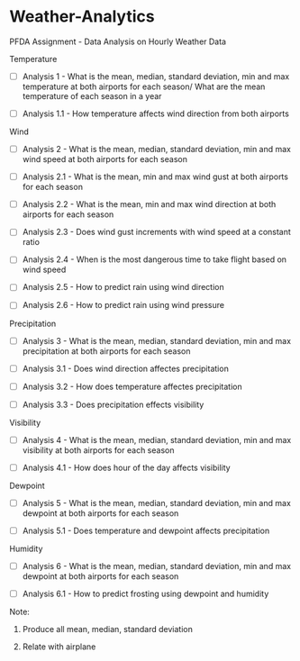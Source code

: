 # Weather-Analytics
PFDA Assignment - Data Analysis on Hourly Weather Data

Temperature

* [ ] Analysis 1 - What is the mean, median, standard deviation, min and max temperature at both airports for each season/ What are the mean temperature of each season in a year

* [ ] Analysis 1.1 - How temperature affects wind direction from both airports

Wind

* [ ] Analysis 2 - What is the mean, median, standard deviation, min and max wind speed at both airports for each season

* [ ] Analysis 2.1 - What is the mean, min and max wind gust at both airports for each season

* [ ] Analysis 2.2 - What is the mean, min and max wind direction at both airports for each season

* [ ] Analysis 2.3 - Does wind gust increments with wind speed at a constant ratio

* [ ] Analysis 2.4 - When is the most dangerous time to take flight based on wind speed

* [ ] Analysis 2.5 - How to predict rain using wind direction

* [ ] Analysis 2.6 - How to predict rain using wind pressure

Precipitation

* [ ] Analysis 3 - What is the mean, median, standard deviation, min and max precipitation at both airports for each season

* [ ] Analysis 3.1 - Does wind direction affectes precipitation

* [ ] Analysis 3.2 - How does temperature affectes precipitation

* [ ] Analysis 3.3 - Does precipitation effects visibility 

Visibility
* [ ] Analysis 4 - What is the mean, median, standard deviation, min and max visibility at both airports for each season

* [ ] Analysis 4.1 - How does hour of the day affects visibility

Dewpoint
* [ ] Analysis 5 - What is the mean, median, standard deviation, min and max dewpoint at both airports for each season

* [ ] Analysis 5.1 - Does temperature and dewpoint affects precipitation

Humidity
* [ ] Analysis 6 - What is the mean, median, standard deviation, min and max dewpoint at both airports for each season

* [ ] Analysis 6.1 - How to predict frosting using dewpoint and humidity

Note: 
1. Produce all mean, median, standard deviation
      
2. Relate with airplane


